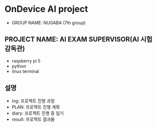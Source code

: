 # OnDevice AI project
* GROUP NAME: NUGABA (7th group)
## PROJECT NAME: AI EXAM SUPERVISOR(AI 시험 감독관)
* raspberry pi 5
* python
* linux terminal

## 설명
* ing: 프로젝트 진행 과정
* PLAN: 프로젝트 진행 계획
* diary: 프로젝트 진행 중 일기
* result: 프로젝트 결과물
